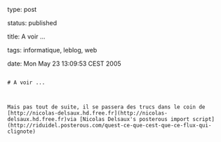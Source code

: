 type: post
status: published
title: A voir ...
tags: informatique, leblog, web
date: Mon May 23 13:09:53 CEST 2005
~~~~~~
# A voir ...

Mais pas tout de suite, il se passera des trucs dans le coin de [http://nicolas-delsaux.hd.free.fr](http://nicolas-delsaux.hd.free.fr)via [Nicolas Delsaux's posterous import script](http://riduidel.posterous.com/quest-ce-que-cest-que-ce-flux-qui-clignote)